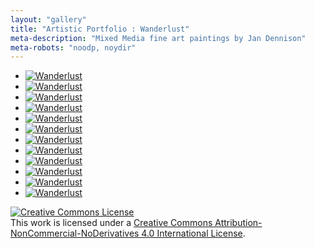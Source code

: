 ```yaml
---
layout: "gallery"
title: "Artistic Portfolio : Wanderlust"
meta-description: "Mixed Media fine art paintings by Jan Dennison"
meta-robots: "noodp, noydir"
---
```


<div id="wanderlust" class="portfolio">
	<ul class="clearfix">
		<li class="">
			<div class="focal-point"><a href="img/wanderlust-window-001.jpg" class="fancybox" rel="wanderlust">
							<div><img src="img/wanderlust-window-001.jpg" title="Wanderlust" alt="Wanderlust" class="noborder"></div>
						</a></div>
		</li>
		<li class="">
			<div  class="focal-point"><a href="img/wanderlust-window-002.jpg" class="fancybox" rel="wanderlust">
							<div><img src="img/wanderlust-window-002.jpg" title="Wanderlust" alt="Wanderlust" class="noborder"></div>
						</a></div>
		</li>
		<li class="">
			<div class="focal-point"><a href="img/wanderlust-canvas-001.jpg" class="fancybox" rel="wanderlust">
							<div><img src="img/wanderlust-canvas-001.jpg" title="Wanderlust" alt="Wanderlust" class="noborder"></div>
						</a></div>
		</li>
		<li class="">
			<div class="focal-point"><a href="img/wanderlust-canvas-002.jpg" class="fancybox" rel="wanderlust"><div><img src="img/wanderlust-canvas-002.jpg" title="Wanderlust" alt="Wanderlust" class="noborder"></div></a></div></li>
		<li class="">
			<div class="focal-point"><a href="img/wanderlust-canvas-003.jpg" class="fancybox" rel="wanderlust"><div><img src="img/wanderlust-canvas-003.jpg" title="Wanderlust" alt="Wanderlust" class="noborder"></div></a></div></li>
		<li class="">
			<div class="focal-point"><a href="img/wanderlust-canvas-004.jpg" class="fancybox" rel="wanderlust"><div><img src="img/wanderlust-canvas-004.jpg" title="Wanderlust" alt="Wanderlust" class="noborder"></div></a></div></li>
		<li class="">
			<div class="focal-point"><a href="img/wanderlust-canvas-005.jpg" class="fancybox" rel="wanderlust"><div><img src="img/wanderlust-canvas-005.jpg" title="Wanderlust" alt="Wanderlust" class="noborder"></div></a></div></li>
		<li class="">
			<div class="focal-point"><a href="img/wanderlust-canvas-006.jpg" class="fancybox" rel="wanderlust"><div><img src="img/wanderlust-canvas-006.jpg" title="Wanderlust" alt="Wanderlust" class="noborder"></div></a></div></li>
		<li class="">
			<div class="focal-point"><a href="img/wanderlust-canvas-007.jpg" class="fancybox" rel="wanderlust"><div><img src="img/wanderlust-canvas-007.jpg" title="Wanderlust" alt="Wanderlust" class="noborder"></div></a></div></li>
		<li class="">
			<div class="focal-point"><a href="img/wanderlust-canvas-008.jpg" class="fancybox" rel="wanderlust"><div><img src="img/wanderlust-canvas-008.jpg" title="Wanderlust" alt="Wanderlust" class="noborder"></div></a></div></li>
		<li class="">
			<div class="focal-point"><a href="img/wanderlust-canvas-009.jpg" class="fancybox" rel="wanderlust"><div><img src="img/wanderlust-canvas-009.jpg" title="Wanderlust" alt="Wanderlust" class="noborder"></div></a></div></li>
		<li class="">
			<div class="focal-point"><a href="img/wanderlust-canvas-010.jpg" class="fancybox" rel="wanderlust"><div><img src="img/wanderlust-canvas-010.jpg" title="Wanderlust" alt="Wanderlust" class="noborder"></div></a></div></li>
	</ul>
</div>
<a rel="license" href="http://creativecommons.org/licenses/by-nc-nd/4.0/"><img alt="Creative Commons License" style="border-width:0" src="https://i.creativecommons.org/l/by-nc-nd/4.0/88x31.png" /></a><br />This work is licensed under a <a rel="license" href="http://creativecommons.org/licenses/by-nc-nd/4.0/">Creative Commons Attribution-NonCommercial-NoDerivatives 4.0 International License</a>.
<script type="text/javascript">
$(document).ready(function(){
	$('.frame').fadeIn(1000);
});
</script>
